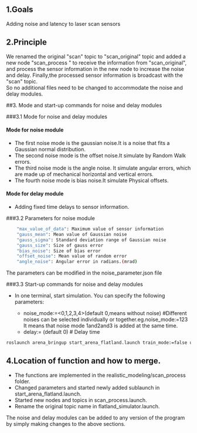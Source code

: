 ## 1.Goals
Adding noise and latency to laser scan sensors


## 2.Principle
We renamed the original "scan" topic to "scan_original" topic and added a new node "scan_process " 
to receive the information from "scan_original", and process the sensor information in the new node 
to increase the noise and delay. Finally,the processed sensor information is broadcast with the "scan" topic.  
So no additional files need to be changed to accommodate the noise and delay modules.



##3. Mode and start-up commands for noise and delay modules

###3.1 Mode for noise and delay modules

#### Mode for noise module
- The first noise mode is the gaussian noise.It is a noise that fits a Gaussian normal distribution.
- The second noise mode is the offset noise.It simulate by Random Walk errors.
- The third noise mode is the angle noise. It simulate angular errors, which are made up of mechanical horizontal and vertical errors.
- The fourth noise mode is bias noise.It simulate Physical offsets.

#### Mode for delay module
- Adding fixed time delays to sensor information.

###3.2 Parameters for noise module

```bash
    "max_value_of_data": Maximum value of sensor information
    "gauss_mean": Mean value of Gaussian noise
    "gauss_sigma": Standard deviation range of Gaussian noise
    "gauss_size": Size of gauss error
    "bias_noise": Size of bias error
    "offset_noise": Mean value of random error
    "angle_noise": Angular error in radians.(mrad)
```
The parameters can be modified in the noise_parameter.json file

###3.3 Start-up commands for noise and delay modules
- In one terminal, start simulation. You can specify the following parameters: 

   * noise_mode:=<0,1,2,3,4>(default 0,means without noise) #Different noises can be selected individually or together.eg.noise_mode:=123 It means that noise mode 1and2and3 is added at the same time.
   * delay:=<int> (default 0) # Delay time

```bash
roslaunch arena_bringup start_arena_flatland.launch train_mode:=false use_viz:=true local_planner:=mpc map_file:=map1 obs_vel:=0.3 noise_mode := 1 delay:= 10
```

## 4.Location of function and how to merge.
- The functions are implemented in the realistic_modeling/scan_process folder.  
- Changed parameters and started newly added sublaunch in start_arena_flatland.launch.  
- Started new nodes and topics in scan_process.launch.
- Rename the original topic name in flatland_simulator.launch.

The noise and delay modules can be added to any version of the program by simply making changes to the above sections.
